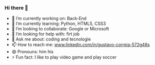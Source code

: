 ### Hi there 👋



- 🔭 I’m currently working on: Back-End
- 🌱 I’m currently learning: Python, HTML5, CSS3
- 👯 I’m looking to collaborate: Google or Microsoft
- 🤔 I’m looking for help with: firt job
- 💬 Ask me about: coding and tecnologie
- 📫 How to reach me: www.linkedin.com/in/gustavo-correia-572g48s
- 😄 Pronouns: him his
- ⚡ Fun fact: I like to play video game and play soccer

